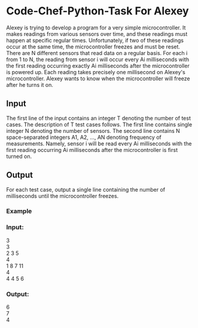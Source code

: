 # Code-Chef-Python-Task For Alexey
Alexey is trying to develop a program for a very simple microcontroller. It makes readings from various sensors over time, and these readings must happen at specific regular times. Unfortunately, if two of these readings occur at the same time, the microcontroller freezes and must be reset. 
There are N different sensors that read data on a regular basis. For each i from 1 to N, the reading from sensor i will occur every Ai milliseconds with the first reading occurring exactly Ai milliseconds after the microcontroller is powered up. Each reading takes precisely one millisecond on Alexey's microcontroller. 
Alexey wants to know when the microcontroller will freeze after he turns it on. 

## Input
The first line of the input contains an integer T denoting the number of test cases. The description of T test cases follows.
The first line contains single integer N denoting the number of sensors.
The second line contains N space-separated integers A1, A2, ..., AN denoting frequency of measurements. Namely, sensor i will be read every Ai milliseconds with the first reading occurring Ai milliseconds after the microcontroller is first turned on. 

## Output
For each test case, output a single line containing the number of milliseconds until the microcontroller freezes.

### Example
### Input:
3 <br />
3 <br />
2 3 5 <br />
4 <br />
1 8 7 11 <br />
4 <br />
4 4 5 6 <br />

### Output:
6 <br />
7 <br />
4 <br />
